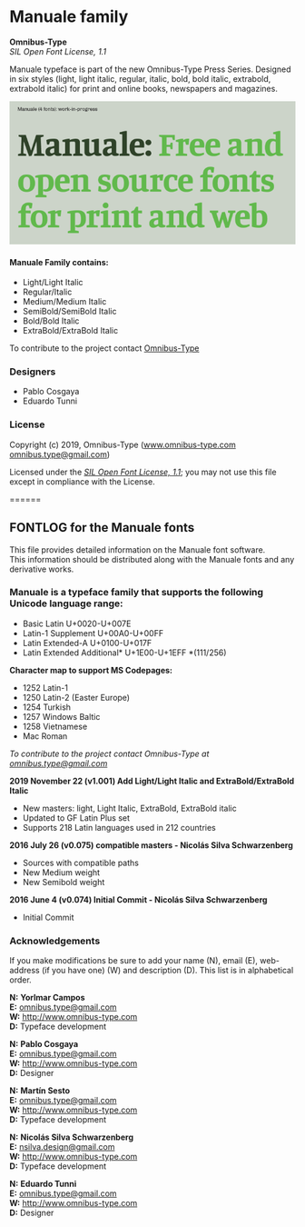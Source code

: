 # Manuale family

**Omnibus-Type**  
*SIL Open Font License, 1.1*

Manuale typeface is part of the new Omnibus-Type Press Series. Designed in six styles (light, light italic, regular, italic, bold, bold italic, extrabold, extrabold italic) for print and online books, newspapers and magazines.

![Sample of Manuale Family.](./documentation/Manuale.png "Manuale")


#### Manuale Family contains:

* Light/Light Italic
* Regular/Italic
* Medium/Medium Italic
* SemiBold/SemiBold Italic
* Bold/Bold Italic
* ExtraBold/ExtraBold Italic

To contribute to the project contact [Omnibus-Type](http://omnibus-type.com/)

### Designers

* Pablo Cosgaya
* Eduardo Tunni

### License

Copyright (c) 2019, Omnibus-Type (www.omnibus-type.com omnibus.type@gmail.com)

Licensed under the [*SIL Open Font License, 1.1*](http://scripts.sil.org/OFL); you may not use this file except in compliance with the License.

======
## FONTLOG for the Manuale fonts

This file provides detailed information on the Manuale font software.  
This information should be distributed along with the Manuale fonts and any derivative works.

### Manuale is a typeface family that supports the following Unicode language range: 

* Basic Latin 					U+0020-U+007E
* Latin-1 Supplement 			U+00A0-U+00FF
* Latin Extended-A 				U+0100-U+017F
* Latin Extended Additional*	U+1E00-U+1EFF *(111/256)

**Character map to support MS Codepages:**
* 1252 Latin-1
* 1250 Latin-2 (Easter Europe)
* 1254 Turkish
* 1257 Windows Baltic
* 1258 Vietnamese
* Mac Roman

*To contribute to the project contact Omnibus-Type at omnibus.type@gmail.com*

**2019 November 22 (v1.001) Add Light/Light Italic and ExtraBold/ExtraBold Italic**

- New masters: light, Light Italic, ExtraBold, ExtraBold italic
- Updated to GF Latin Plus set
- Supports 218 Latin languages used in 212 countries 

**2016 July 26 (v0.075) compatible masters - Nicolás Silva Schwarzenberg**

- Sources with compatible paths
- New Medium weight
- New Semibold weight

**2016 June 4 (v0.074) Initial Commit - Nicolás Silva Schwarzenberg**

- Initial Commit

### Acknowledgements

If you make modifications be sure to add your name (N), email (E), web-address
(if you have one) (W) and description (D). This list is in alphabetical order.


**N:** **Yorlmar Campos**  
**E:** omnibus.type@gmail.com  
**W:** http://www.omnibus-type.com  
**D:** Typeface development

**N:** **Pablo Cosgaya**  
**E:** omnibus.type@gmail.com  
**W:** http://www.omnibus-type.com  
**D:** Designer

**N:** **Martín Sesto**  
**E:** omnibus.type@gmail.com  
**W:** http://www.omnibus-type.com  
**D:** Typeface development

**N:** **Nicolás Silva Schwarzenberg**  
**E:** nsilva.design@gmail.com  
**W:** http://www.omnibus-type.com  
**D:** Typeface development  

**N:** **Eduardo Tunni**  
**E:** omnibus.type@gmail.com  
**W:** http://www.omnibus-type.com  
**D:** Designer